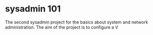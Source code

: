 # sysadmin 101

The second sysadmin project for the basics about system and network administration. The aim of the project is to configure a V

<!--stackedit_data:
eyJoaXN0b3J5IjpbLTc1MzQ1MjM2OCwtMTM2Nzk2OTg2NV19
-->